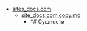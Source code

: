 - <a href = "E:\Node_projects\Node_Way\NBase\_Md\_Index\__Closer\_TSH\Part_I\content\Docs\sites_docs.com\cat.sites_docs.com\dir.sites_docs.com.md">sites_docs.com</a>
    - <a href = "E:\Node_projects\Node_Way\NBase\_Md\_Index\__Closer\_TSH\Part_I\content\Docs\sites_docs.com\site_docs.com copy.md">site_docs.com copy.md</a>
        - *# Сущности
